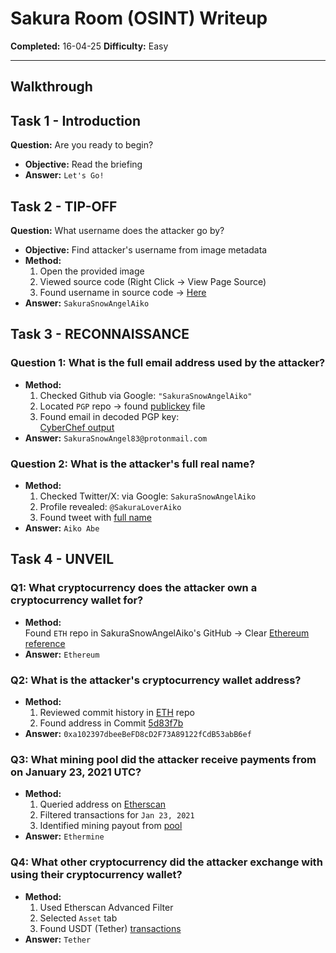 #  Sakura Room (OSINT) Writeup  

**Completed:** 16-04-25 
**Difficulty:**  Easy 
 

---

##  Walkthrough

## Task 1 - Introduction
**Question:** Are you ready to begin?
- **Objective:** Read the briefing 
- **Answer:** `Let's Go!` 

## Task 2 - TIP-OFF
**Question:** What username does the attacker go by?
- **Objective:** Find attacker's username from image metadata
- **Method:**
  1. Open the provided image
  2. Viewed source code (Right Click → View Page Source)
  3.  Found username in source code → [Here](screenshots/tip-off.png)
- **Answer:** `SakuraSnowAngelAiko`

## Task 3 - RECONNAISSANCE

### Question 1: What is the full email address used by the attacker?
- **Method:**
  1. Checked Github via Google: `"SakuraSnowAngelAiko"`
  2. Located `PGP` repo → found [publickey](screenshots/PGP.png) file
  3. Found email in decoded PGP key:  
  [CyberChef output](screenshots/cyberchef.png)
- **Answer:** `SakuraSnowAngel83@protonmail.com`

### Question 2: What is the attacker's full real name?
- **Method:**
  1. Checked Twitter/X: via Google: `SakuraSnowAngelAiko `
  2. Profile revealed: `@SakuraLoverAiko`
  3. Found tweet with [full name](screenshots/fullname.png)
- **Answer:** `Aiko Abe`

## Task 4 - UNVEIL

### Q1: What cryptocurrency does the attacker own a cryptocurrency wallet for?
- **Method:**  
  Found `ETH` repo in SakuraSnowAngelAiko's GitHub → Clear   [Ethereum reference](screenshots/etherium.png)
- **Answer:** `Ethereum`  

### Q2: What is the attacker's cryptocurrency wallet address?
- **Method:**
  1. Reviewed commit history in [ETH](screenshots/walletaddress1.png) repo
  2. Found address in Commit [5d83f7b](screenshots/walletaddress2.png)
- **Answer:** `0xa102397dbeeBeFD8cD2F73A89122fCdB53abB6ef`  

### Q3: What mining pool did the attacker receive payments from on January 23, 2021 UTC?
- **Method:**
  1. Queried address on [Etherscan](https://etherscan.io)
  2. Filtered transactions for `Jan 23, 2021`
  3. Identified mining payout from [pool](screenshots/payment.png)
- **Answer:** `Ethermine`  

### Q4: What other cryptocurrency did the attacker exchange with using their cryptocurrency wallet?
- **Method:**  
  1. Used Etherscan Advanced Filter 
  2. Selected `Asset` tab  
  3. Found USDT (Tether) [transactions](screenshots/othercrypto.png)
- **Answer:** `Tether`  
